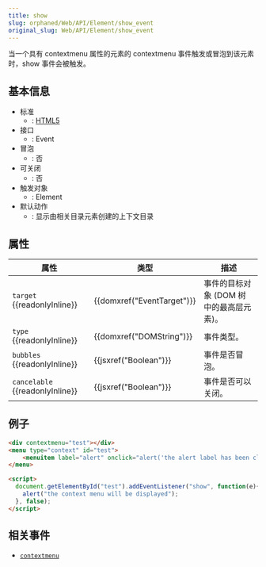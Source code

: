 ```yaml
---
title: show
slug: orphaned/Web/API/Element/show_event
original_slug: Web/API/Element/show_event
---
```


当一个具有 contextmenu 属性的元素的 contextmenu 事件触发或冒泡到该元素时，show 事件会被触发。

## 基本信息

- 标准
  - : [HTML5](http://www.whatwg.org/specs/web-apps/current-work/multipage/interactive-elements.html#context-menus)
- 接口
  - : Event
- 冒泡
  - : 否
- 可关闭
  - : 否
- 触发对象
  - : Element
- 默认动作
  - : 显示由相关目录元素创建的上下文目录

## 属性

| 属性                                  | 类型                                 | 描述                                    |
| ------------------------------------- | ------------------------------------ | --------------------------------------- |
| `target` {{readonlyInline}}     | {{domxref("EventTarget")}} | 事件的目标对象 (DOM 树中的最高层元素)。 |
| `type` {{readonlyInline}}       | {{domxref("DOMString")}}     | 事件类型。                              |
| `bubbles` {{readonlyInline}}    | {{jsxref("Boolean")}}         | 事件是否冒泡。                          |
| `cancelable` {{readonlyInline}} | {{jsxref("Boolean")}}         | 事件是否可以关闭。                      |

## 例子

```html
<div contextmenu="test"></div>
<menu type="context" id="test">
    <menuitem label="alert" onclick="alert('the alert label has been clicked')" />
</menu>

<script>
  document.getElementById("test").addEventListener("show", function(e){
    alert("the context menu will be displayed");
  }, false);
</script>
```

## 相关事件

- [`contextmenu`](/zh-CN/Mozilla_event_reference/contextmenu)
